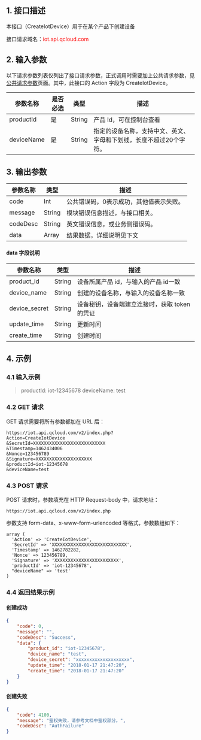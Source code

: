 ## 1. 接口描述

本接口（CreateIotDevice）用于在某个产品下创建设备

接口请求域名：<font style="color:red">iot.api.qcloud.com</font>

## 2. 输入参数

以下请求参数列表仅列出了接口请求参数，正式调用时需要加上公共请求参数，见[公共请求参数](http://tce.fsphere.cn/document/product/568/13799)页面。其中，此接口的 Action 字段为 CreateIotDevice。

| 参数名称       | 是否必选 | 类型     | 描述                                 |
| ---------- | ---- | ------ | ---------------------------------- |
| productId  | 是    | String | 产品 Id，可在控制台查看                      |
| deviceName | 是    | String | 指定的设备名称，支持中文、英文、字母和下划线，长度不超过20个字符。 |



## 3. 输出参数

| 参数名称     | 类型     | 描述                   |
| -------- | ------ | -------------------- |
| code     | Int    | 公共错误码，0表示成功，其他值表示失败。 |
| message  | String | 模块错误信息描述，与接口相关。      |
| codeDesc | String | 英文错误信息，或业务侧错误码。      |
| data     | Array  | 结果数据，详细说明见下文         |

#### data 字段说明

| 参数名称          | 类型     | 描述                         |
| ------------- | ------ | -------------------------- |
| product_id    | String | 设备所属产品 id，与输入的产品 id一致      |
| device_name   | String | 创建的设备名称，与输入的设备名称一致         |
| device_secret | String | 设备秘钥，设备端建立连接时，获取 token 的凭证 |
| update_time   | String | 更新时间                       |
| create_time   | String | 创建时间                       |

## 4. 示例

### 4.1 输入示例

> productId: iot-12345678
> deviceName: test



### 4.2 GET 请求

GET 请求需要将所有参数都加在 URL 后：

```
https://iot.api.qcloud.com/v2/index.php?
Action=CreateIotDevice
&SecretId=XXXXXXXXXXXXXXXXXXXXXXXXXXX
&Timestamp=1462434006
&Nonce=123456789
&Signature=XXXXXXXXXXXXXXXXXXXXX
&productId=iot-12345678
&deviceName=test
```



### 4.3 POST 请求

POST 请求时，参数填充在 HTTP Request-body 中，请求地址：

```
https://iot.api.qcloud.com/v2/index.php
```

参数支持 form-data、x-www-form-urlencoded 等格式，参数数组如下：

```
array (
  'Action' => 'CreateIotDevice',
  'SecretId' => 'XXXXXXXXXXXXXXXXXXXXXXXXXXXX',
  'Timestamp' => 1462782282,
  'Nonce' => 123456789,
  'Signature' => 'XXXXXXXXXXXXXXXXXXXXXXXX',
  'productId' => 'iot-12345678',
  "deviceName" => 'test'
)
```

### 4.4 返回结果示例

#### 创建成功

```json
{
    "code": 0,
    "message": "",
    "codeDesc": "Success",
    "data": {
        "product_id": "iot-12345678",
        "device_name": "test",
        "device_secret": "xxxxxxxxxxxxxxxxxxxx",
        "update_time": "2018-01-17 21:47:20",
        "create_time": "2018-01-17 21:47:20"
    }
}
```

#### 创建失败

```json
{
    "code": 4100,
    "message": "鉴权失败，请参考文档中鉴权部分。",
    "codeDesc": "AuthFailure"
}
```